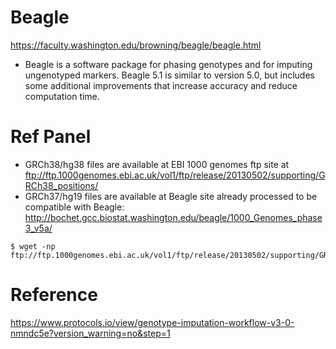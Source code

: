 # Beagle
<https://faculty.washington.edu/browning/beagle/beagle.html>

- Beagle is a software package for phasing genotypes and for imputing ungenotyped markers. Beagle 5.1 is similar to version 5.0, but includes some additional improvements that increase accuracy and reduce computation time.

# Ref Panel
- GRCh38/hg38 files are available at EBI 1000 genomes ftp site at
<ftp://ftp.1000genomes.ebi.ac.uk/vol1/ftp/release/20130502/supporting/GRCh38_positions/>
- GRCh37/hg19 files are available at Beagle site already processed to be compatible with Beagle:
<http://bochet.gcc.biostat.washington.edu/beagle/1000_Genomes_phase3_v5a/>

```
$ wget -np ftp://ftp.1000genomes.ebi.ac.uk/vol1/ftp/release/20130502/supporting/GRCh38_positions/*
```


# Reference
<https://www.protocols.io/view/genotype-imputation-workflow-v3-0-nmndc5e?version_warning=no&step=1>

